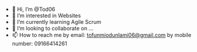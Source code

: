 - 👋 Hi, I’m @Tod06
- 👀 I’m interested in Websites
- 🌱 I’m currently learning Agile Scrum
- 💞️ I’m looking to collaborate on ...
- 📫 How to reach me by email: tofunmiodunlami06@gmail.com
                      by mobile number: 09166414261

<!---
Tod06/Tod06 is a ✨ special ✨ repository because its `README.md` (this file) appears on your GitHub profile.
You can click the Preview link to take a look at your changes.
--->
